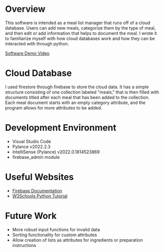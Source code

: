 # Overview

This software is intended as a meal list manager that runs off of a cloud database. Users can add new meals, categorize them by the type of meal, and then edit or add
information that helps to document the meal. I wrote it to familiarize myself with how cloud databases work and how they can be interacted with through python.

[Software Demo Video](http://youtube.link.goes.here)

# Cloud Database

I used firestore through firebase to store the cloud data. It has a simple structure consisting of one collection labeled "meals," that is then filled with documents titled after each meal that has been added to the collection. Each meal document starts with an empty category attribute, and the program allows for more attributes to be added.

# Development Environment

* Visual Studio Code
* Pylance v2022.2.3
* IntelliSense (Pylance) v2022.0.1814523869
* firebase_admin module

# Useful Websites

* [Firebase Documentation](https://firebase.google.com/docs/firestore)
* [W3Schools Python Tutorial](https://www.w3schools.com/python/default.asp)

# Future Work

* More robust input functions for invalid data
* Sorting functionality for custom attributes
* Allow creation of lists as attributes for ingredients or preparation instructions